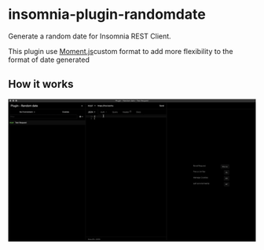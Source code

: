 # insomnia-plugin-randomdate

Generate a random date for Insomnia REST Client.

This plugin use [Moment.js](https://momentjs.com/)custom format to add more flexibility to the format of date generated

## How it works

![](assets/usage.gif)

